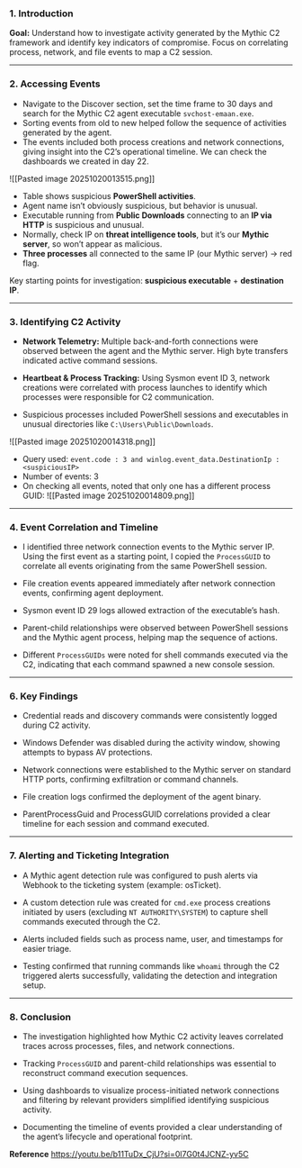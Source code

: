 ### 1. Introduction

**Goal:** Understand how to investigate activity generated by the Mythic C2 framework and identify key indicators of compromise. Focus on correlating process, network, and file events to map a C2 session.

---

### 2. Accessing Events

- Navigate to the Discover section, set the time frame to 30 days and search for the Mythic C2 agent executable `svchost-emaan.exe`.
- Sorting events from old to new helped follow the sequence of activities generated by the agent.
- The events included both process creations and network connections, giving insight into the C2’s operational timeline. We can check the dashboards we created in day 22.

![[Pasted image 20251020013515.png]]

- Table shows suspicious **PowerShell activities**.
- Agent name isn’t obviously suspicious, but behavior is unusual.
- Executable running from **Public Downloads** connecting to an **IP via HTTP** is suspicious and unusual.
- Normally, check IP on **threat intelligence tools**, but it’s our **Mythic server**, so won’t appear as malicious.
- **Three processes** all connected to the same IP (our Mythic server) → red flag.

Key starting points for investigation: **suspicious executable** + **destination IP**.

---

### 3. Identifying C2 Activity

- **Network Telemetry:** Multiple back-and-forth connections were observed between the agent and the Mythic server. High byte transfers indicated active command sessions.
    
- **Heartbeat & Process Tracking:** Using Sysmon event ID 3, network creations were correlated with process launches to identify which processes were responsible for C2 communication.
    
- Suspicious processes included PowerShell sessions and executables in unusual directories like `C:\Users\Public\Downloads`.


![[Pasted image 20251020014318.png]]
- Query used: `event.code : 3 and winlog.event_data.DestinationIp : <suspiciousIP>`
- Number of events: 3
- On checking all events, noted that only one has a different process GUID:
![[Pasted image 20251020014809.png]]
---

### 4. Event Correlation and Timeline

- I identified three network connection events to the Mythic server IP. Using the first event as a starting point, I copied the `ProcessGUID` to correlate all events originating from the same PowerShell session.
    
- File creation events appeared immediately after network connection events, confirming agent deployment.
    
- Sysmon event ID 29 logs allowed extraction of the executable’s hash.
    
- Parent-child relationships were observed between PowerShell sessions and the Mythic agent process, helping map the sequence of actions.
    
- Different `ProcessGUIDs` were noted for shell commands executed via the C2, indicating that each command spawned a new console session.
    

---

### 6. Key Findings

- Credential reads and discovery commands were consistently logged during C2 activity.
    
- Windows Defender was disabled during the activity window, showing attempts to bypass AV protections.
    
- Network connections were established to the Mythic server on standard HTTP ports, confirming exfiltration or command channels.
    
- File creation logs confirmed the deployment of the agent binary.
    
- ParentProcessGuid and ProcessGUID correlations provided a clear timeline for each session and command executed.
    

---

### 7. Alerting and Ticketing Integration

- A Mythic agent detection rule was configured to push alerts via Webhook to the ticketing system (example: osTicket).
    
- A custom detection rule was created for `cmd.exe` process creations initiated by users (excluding `NT AUTHORITY\SYSTEM`) to capture shell commands executed through the C2.
    
- Alerts included fields such as process name, user, and timestamps for easier triage.
    
- Testing confirmed that running commands like `whoami` through the C2 triggered alerts successfully, validating the detection and integration setup.
    

---

### 8. Conclusion

- The investigation highlighted how Mythic C2 activity leaves correlated traces across processes, files, and network connections.
    
- Tracking `ProcessGUID` and parent-child relationships was essential to reconstruct command execution sequences.
    
- Using dashboards to visualize process-initiated network connections and filtering by relevant providers simplified identifying suspicious activity.
    
- Documenting the timeline of events provided a clear understanding of the agent’s lifecycle and operational footprint.

**Reference**
https://youtu.be/b11TuDx_CjU?si=0l7G0t4JCNZ-yv5C